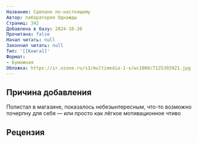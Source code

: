 ```yaml
---
Название: Сделано по-настоящему
Автор: лаборатория Однажды
Страниц: 342
Добавлена в базу: 2024-10-20
Прочитана: false
Начал читать: null
Закончил читать: null
Тип: '[[Книга]]'
Формат:
- бумажная
Обложка: https://ir.ozone.ru/s3/multimedia-1-x/wc1000/7125303921.jpg
---
```

## Причина добавления

Полистал в магазине, показалось небезынтересным, что-то возможно почерпну для себя — или просто как лёгкое мотивационное чтиво

## Рецензия